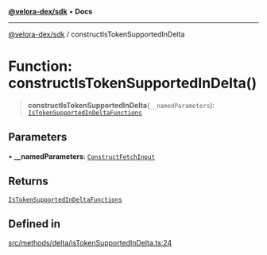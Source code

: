 [**@velora-dex/sdk**](../README.md) • **Docs**

***

[@velora-dex/sdk](../globals.md) / constructIsTokenSupportedInDelta

# Function: constructIsTokenSupportedInDelta()

> **constructIsTokenSupportedInDelta**(`__namedParameters`): [`IsTokenSupportedInDeltaFunctions`](../type-aliases/IsTokenSupportedInDeltaFunctions.md)

## Parameters

• **\_\_namedParameters**: [`ConstructFetchInput`](../interfaces/ConstructFetchInput.md)

## Returns

[`IsTokenSupportedInDeltaFunctions`](../type-aliases/IsTokenSupportedInDeltaFunctions.md)

## Defined in

[src/methods/delta/isTokenSupportedInDelta.ts:24](https://github.com/VeloraDEX/sdk/blob/master/src/methods/delta/isTokenSupportedInDelta.ts#L24)
